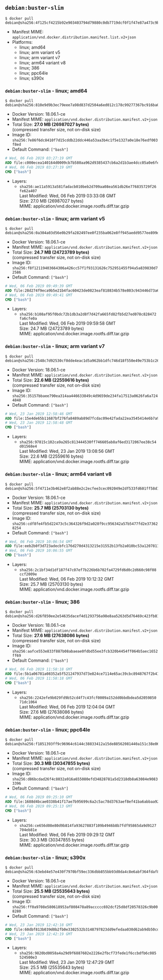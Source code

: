 ## `debian:buster-slim`

```console
$ docker pull debian@sha256:4f125cf4215b92e903403794d79880c0db7719dcf0f1f47e87a473c9b106b9f0
```

-	Manifest MIME: `application/vnd.docker.distribution.manifest.list.v2+json`
-	Platforms:
	-	linux; amd64
	-	linux; arm variant v5
	-	linux; arm variant v7
	-	linux; arm64 variant v8
	-	linux; 386
	-	linux; ppc64le
	-	linux; s390x

### `debian:buster-slim` - linux; amd64

```console
$ docker pull debian@sha256:810e9d9b3ec79eee7a98d837d2504a6ed012c178c99277367bc916ba045e027b
```

-	Docker Version: 18.06.1-ce
-	Manifest MIME: `application/vnd.docker.distribution.manifest.v2+json`
-	Total Size: **27.0 MB (26987027 bytes)**  
	(compressed transfer size, not on-disk size)
-	Image ID: `sha256:7e86f6dc8410f7d15cddb22ddc446a53aa3b4c1f5e1327a0e18e76edf003f8ed`
-	Default Command: `["bash"]`

```dockerfile
# Wed, 06 Feb 2019 03:27:19 GMT
ADD file:c000ecea140164d0009cb7b580aa962d9385437cb6a2d1b3ae4dcc05a0e6fe2f in / 
# Wed, 06 Feb 2019 03:27:19 GMT
CMD ["bash"]
```

-	Layers:
	-	`sha256:ae11a5913a581fadacb010beb2d709aa08ea561db26e776835729f26fe62a407`  
		Last Modified: Wed, 06 Feb 2019 03:33:08 GMT  
		Size: 27.0 MB (26987027 bytes)  
		MIME: application/vnd.docker.image.rootfs.diff.tar.gzip

### `debian:buster-slim` - linux; arm variant v5

```console
$ docker pull debian@sha256:0a304a03d56e0b29fa282497ee0f235ba062e8ff945aedd9577ee899daec6cb1
```

-	Docker Version: 18.06.1-ce
-	Manifest MIME: `application/vnd.docker.distribution.manifest.v2+json`
-	Total Size: **24.7 MB (24723789 bytes)**  
	(compressed transfer size, not on-disk size)
-	Image ID: `sha256:f8f12119403664306a426cc57f1f93131626c752951455f94a5a839830d72586`
-	Default Command: `["bash"]`

```dockerfile
# Wed, 06 Feb 2019 09:49:39 GMT
ADD file:28d274f9eca9b5e21b4fac60423de0823eaf818834b578e803c943446d73a696 in / 
# Wed, 06 Feb 2019 09:49:41 GMT
CMD ["bash"]
```

-	Layers:
	-	`sha256:b108af95f0bdc72b1db3a2d8f7d42fa665fd82fb5d27ed078c828472fa6cfe0a`  
		Last Modified: Wed, 06 Feb 2019 09:59:58 GMT  
		Size: 24.7 MB (24723789 bytes)  
		MIME: application/vnd.docker.image.rootfs.diff.tar.gzip

### `debian:buster-slim` - linux; arm variant v7

```console
$ docker pull debian@sha256:2548c7d92530cf0dde4eac1d5a962bb1dfc746d18f550e49e753b1c2657880e5
```

-	Docker Version: 18.06.1-ce
-	Manifest MIME: `application/vnd.docker.distribution.manifest.v2+json`
-	Total Size: **22.6 MB (22559616 bytes)**  
	(compressed transfer size, not on-disk size)
-	Image ID: `sha256:35157bbaee790ea314aa446633849c4d9659de234fa17513a0626fa6a7244848`
-	Default Command: `["bash"]`

```dockerfile
# Wed, 23 Jan 2019 12:58:46 GMT
ADD file:15e4de65b11687bf276fa8489ab89d7fcdac09e42fada22ea3545414e6b7a970 in / 
# Wed, 23 Jan 2019 12:58:48 GMT
CMD ["bash"]
```

-	Layers:
	-	`sha256:97815c102ca9a265c813444530ff746605ab8af6ed3172067ee38c54d01568e4`  
		Last Modified: Wed, 23 Jan 2019 13:08:56 GMT  
		Size: 22.6 MB (22559616 bytes)  
		MIME: application/vnd.docker.image.rootfs.diff.tar.gzip

### `debian:buster-slim` - linux; arm64 variant v8

```console
$ docker pull debian@sha256:5f4711e3b462e8f2ab88e2c2ecfee3cec092049e2df533fd601ff58d1465d051
```

-	Docker Version: 18.06.1-ce
-	Manifest MIME: `application/vnd.docker.distribution.manifest.v2+json`
-	Total Size: **25.7 MB (25703130 bytes)**  
	(compressed transfer size, not on-disk size)
-	Image ID: `sha256:cdf8fe4fb5d22473c5c364326f9d2a028f9cc956342a57b5477fd2e373628254`
-	Default Command: `["bash"]`

```dockerfile
# Wed, 06 Feb 2019 10:06:54 GMT
ADD file:eeb2b0f3d723adecbfc176d270d4313215e31552b13fb2a010bc53a1207811ea in / 
# Wed, 06 Feb 2019 10:06:55 GMT
CMD ["bash"]
```

-	Layers:
	-	`sha256:2c1bf34d1df187f47c07ef7b226b6b702fa4729fd6d0c2d660c98f08ccf2009e`  
		Last Modified: Wed, 06 Feb 2019 10:12:32 GMT  
		Size: 25.7 MB (25703130 bytes)  
		MIME: application/vnd.docker.image.rootfs.diff.tar.gzip

### `debian:buster-slim` - linux; 386

```console
$ docker pull debian@sha256:d26f850ee2e54635dacef4d1293756a98e8aa5263d5d76469c423fb819471d15
```

-	Docker Version: 18.06.1-ce
-	Manifest MIME: `application/vnd.docker.distribution.manifest.v2+json`
-	Total Size: **27.6 MB (27638086 bytes)**  
	(compressed transfer size, not on-disk size)
-	Image ID: `sha256:aafce553e833f887b08abaeae0fdbd55ee3fcb320b4454ff064b5aec1652ff69`
-	Default Command: `["bash"]`

```dockerfile
# Wed, 06 Feb 2019 11:58:18 GMT
ADD file:5b1a06781a08352a5f521247937d73e824ce7114e65ac39cbc8948767f2b41cb in / 
# Wed, 06 Feb 2019 11:58:18 GMT
CMD ["bash"]
```

-	Layers:
	-	`sha256:2242efe9b029fd9b52cd4f7c43fcf0009a152dd0bbdbdea5d205985071dc1064`  
		Last Modified: Wed, 06 Feb 2019 12:04:04 GMT  
		Size: 27.6 MB (27638086 bytes)  
		MIME: application/vnd.docker.image.rootfs.diff.tar.gzip

### `debian:buster-slim` - linux; ppc64le

```console
$ docker pull debian@sha256:f1851393ff9c96964c6144c38833412a15de88562081440a151c38e06ee28b58
```

-	Docker Version: 18.06.1-ce
-	Manifest MIME: `application/vnd.docker.distribution.manifest.v2+json`
-	Total Size: **30.3 MB (30347855 bytes)**  
	(compressed transfer size, not on-disk size)
-	Image ID: `sha256:d86bcdad26f4c8032a916a655080efd34828781a5d2318db8a63084e90833396`
-	Default Command: `["bash"]`

```dockerfile
# Wed, 06 Feb 2019 09:25:10 GMT
ADD file:1688d4bcae0338b41f17ae7b95699c6a2c5ac78d3763aef8ef41ba6abbaa9258 in / 
# Wed, 06 Feb 2019 09:25:13 GMT
CMD ["bash"]
```

-	Layers:
	-	`sha256:ce656d08e80d9b814fa93627883f109b4946b8b7fdf95865da9d9127704eb81e`  
		Last Modified: Wed, 06 Feb 2019 09:29:12 GMT  
		Size: 30.3 MB (30347855 bytes)  
		MIME: application/vnd.docker.image.rootfs.diff.tar.gzip

### `debian:buster-slim` - linux; s390x

```console
$ docker pull debian@sha256:63ebd4e57e430f7970bf59ec336dbb855bb93d0da4c8e6abf364fdaf82e9e1bc
```

-	Docker Version: 18.06.1-ce
-	Manifest MIME: `application/vnd.docker.distribution.manifest.v2+json`
-	Total Size: **25.5 MB (25535643 bytes)**  
	(compressed transfer size, not on-disk size)
-	Image ID: `sha256:ff0a9708e580618953af808478a89accccc692dcf25d8df20578326c9b008280`
-	Default Command: `["bash"]`

```dockerfile
# Wed, 23 Jan 2019 12:42:18 GMT
ADD file:60dbf813b039d0b2fb0e3302532b3148797823dd9efedaa030d62ab9db50cd9b in / 
# Wed, 23 Jan 2019 12:42:19 GMT
CMD ["bash"]
```

-	Layers:
	-	`sha256:9820bd0058a4a29d9f6887602e2226e2fbcf73fede1f6ccbdfb6c085524500e3`  
		Last Modified: Wed, 23 Jan 2019 12:47:29 GMT  
		Size: 25.5 MB (25535643 bytes)  
		MIME: application/vnd.docker.image.rootfs.diff.tar.gzip

